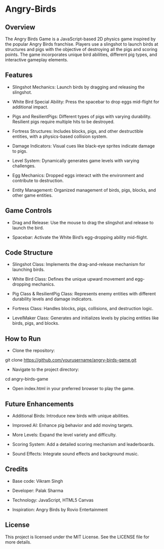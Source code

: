 # Angry-Birds

## Overview

The Angry Birds Game is a JavaScript-based 2D physics game inspired by the popular Angry Birds franchise. Players use a slingshot to launch birds at structures and pigs with the objective of destroying all the pigs and scoring points. The game incorporates unique bird abilities, different pig types, and interactive gameplay elements.

## Features

- Slingshot Mechanics: Launch birds by dragging and releasing the slingshot.

- White Bird Special Ability: Press the spacebar to drop eggs mid-flight for additional impact.

- Pigs and ResilientPigs: Different types of pigs with varying durability. Resilient pigs require multiple hits to be destroyed.

- Fortress Structures: Includes blocks, pigs, and other destructible entities, with a physics-based collision system.

- Damage Indicators: Visual cues like black-eye sprites indicate damage to pigs.

- Level System: Dynamically generates game levels with varying challenges.

- Egg Mechanics: Dropped eggs interact with the environment and contribute to destruction.

- Entity Management: Organized management of birds, pigs, blocks, and other game entities.

## Game Controls

- Drag and Release: Use the mouse to drag the slingshot and release to launch the bird.

- Spacebar: Activate the White Bird’s egg-dropping ability mid-flight.

## Code Structure

- Slingshot Class: Implements the drag-and-release mechanism for launching birds.

- White Bird Class: Defines the unique upward movement and egg-dropping mechanics.

- Pig Class & ResilientPig Class: Represents enemy entities with different durability levels and damage indicators.

- Fortress Class: Handles blocks, pigs, collisions, and destruction logic.

- LevelMaker Class: Generates and initializes levels by placing entities like birds, pigs, and blocks.

## How to Run

- Clone the repository:

git clone https://github.com/yourusername/angry-birds-game.git

- Navigate to the project directory:

cd angry-birds-game

- Open index.html in your preferred browser to play the game.

## Future Enhancements

- Additional Birds: Introduce new birds with unique abilities.

- Improved AI: Enhance pig behavior and add moving targets.

- More Levels: Expand the level variety and difficulty.

- Scoring System: Add a detailed scoring mechanism and leaderboards.

- Sound Effects: Integrate sound effects and background music.

## Credits

- Base code: Vikram Singh

- Developer: Palak Sharma

- Technology: JavaScript, HTML5 Canvas

- Inspiration: Angry Birds by Rovio Entertainment

## License

This project is licensed under the MIT License. See the LICENSE file for more details.
